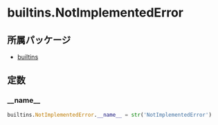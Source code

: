 # builtins.NotImplementedError

## 所属パッケージ
- [builtins](../../module/builtins)

## 定数

### \_\_name\_\_
```python
builtins.NotImplementedError.__name__ = str('NotImplementedError')
```
